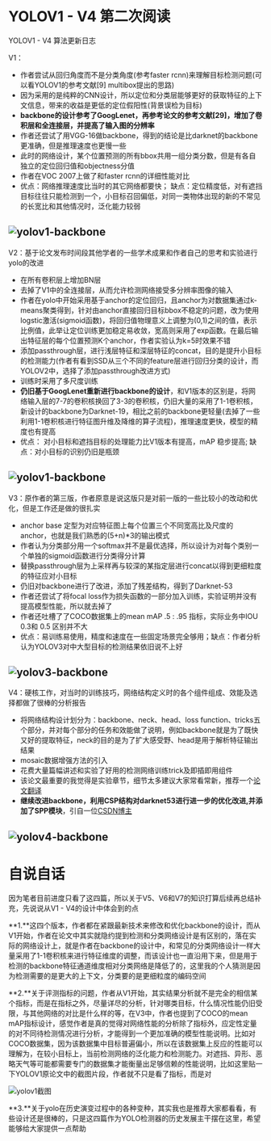 # YOLOV1 - V4 第二次阅读
YOLOV1 - V4 算法更新日志

V1：

- 作者尝试从回归角度而不是分类角度(参考faster rcnn)来理解目标检测问题(可以看YOLOV1的参考文献[9] multibox提出的思路)
- 因为采用的是纯粹的CNN设计，所以定位和分类层能够更好的获取特征的上下文信息，带来的收益是更低的定位假阳性(背景误检为目标)
- **backbone的设计参考了GoogLenet，再参考论文的参考文献[29]，增加了卷积层和全连接层，并提高了输入图的分辨率**
- 作者还尝试了用VGG-16做backbone，得到的结论是比darknet的backbone更准确，但是推理速度也更慢一些
- 此时的网络设计，某个位置预测的所有bbox共用一组分类分数，但是有各自独立的定位回归值和objectness分值
- 作者在VOC 2007上做了和faster rcnn的详细性能对比
- 优点：网络推理速度比当时的其它网络都要快； 缺点：定位精度低，对有遮挡目标往往只能检测到一个，小目标召回偏低，对同一类物体出现的新的不常见的长宽比和其他情况时，泛化能力较弱

![yolov1-backbone](https://img-blog.csdnimg.cn/9ffda96a0a2a47459cf6b0f95ba12636.png)
---

V2：基于论文发布时间段其他学者的一些学术成果和作者自己的思考和实验进行yolo的改进

- 在所有卷积层上增加BN层
- 去掉了V1中的全连接层，从而允许检测网络接受多分辨率图像的输入
- 作者在yolo中开始采用基于anchor的定位回归，且anchor为对数据集通过k-means聚类得到，针对由anchor直接回归目标bbox不稳定的问题，改为使用logstic激活(sigmoid函数)，将回归值物理意义上调整为(0,1)之间的值，表示比例值，此举让定位训练更加稳定易收敛，宽高则采用了exp函数。在最后输出特征层的每个位置预测K个anchor，作者实验认为k=5时效果不错
- 添加passthrough层，进行浅层特征和深层特征的concat，目的是提升小目标的检测能力(作者有看到SSD从三个不同的feature层进行回归分类的设计，而YOLOV2中，选择了添加passthrough改进方式)
- 训练时采用了多尺度训练
- **仍旧基于GoogLenet重新进行backbone的设计**，和V1版本的区别是，将网络输入层的7-7的卷积核换回了3-3的卷积核，仍旧大量的采用了1-1卷积核，新设计的backbone为Darknet-19，相比之前的backbone更轻量(去掉了一些利用1-1卷积核进行特征图升维及降维的算子流程)，推理速度更快，模型的精度也有提高
- 优点： 对小目标和遮挡目标的处理能力比V1版本有提高，mAP 稳步提高; 缺点：对小目标的识别仍旧是瓶颈

![yolov1-backbone](https://img-blog.csdnimg.cn/966c2d7623e84dd4adf9c0c7eda29ba4.png)
---

V3：原作者的第三版，作者原意是说这版只是对前一版的一些比较小的改动和优化，但是工作还是做的很扎实

- anchor base 定型为对应特征图上每个位置三个不同宽高比及尺度的anchor，也就是我们熟悉的(5+n)*3的输出模式
- 作者认为分类部分用一个softmax并不是最优选择，所以设计为对每个类别一个单独的sigmoid函数进行分类得分计算
- 替换passthrough层为上采样再与较深的某指定层进行concat以得到更细粒度的特征应对小目标
- 仍旧对backbone进行了改进，添加了残差结构，得到了Darknet-53
- 作者还尝试了将focal loss作为损失函数的一部分加入训练，实验证明并没有提高模型性能，所以就去掉了
- 作者还吐槽了了COCO数据集上的mean mAP .5 : .95 指标，实际业务中IOU 0.3和 0.5 区别并不大
- 优点：易训练易使用，精度和速度在一些固定场景完全够用；缺点：作者分析认为YOLOV3对中大型目标的检测结果依旧说不上好

![yolov3-backbone](https://img-blog.csdnimg.cn/a10c0deb6aa5480cbe22db1e46367edf.png)
---

V4：硬核工作，对当时的训练技巧，网络结构定义时的各个组件组成、效能及选择都做了很棒的分析报告

- 将网络结构设计划分为：backbone、neck、head、loss function、tricks五个部分，并对每个部分的任务和效能做了说明，例如backbone就是为了既快又好的提取特征，neck的目的是为了扩大感受野、head是用于解析特征输出结果
- mosaic数据增强方法的引入
- 花费大量篇幅讲述和实验了好用的检测网络训练trick及即插即用组件
- 该论文最重要的我觉得是实验章节，细节太多建议大家常看常新，推荐一个[论文翻译](https://blog.csdn.net/Jwenxue/article/details/107732857)
- **继续改进backbone，利用CSP结构对darknet53进行进一步的优化改进,并添加了SPP模块**，引自一位[CSDN博主](https://blog.csdn.net/qq_48984174/article/details/111680645)  

![yolov4-backbone](https://img-blog.csdnimg.cn/20201225145707759.png?x-oss-process=image/watermark,type_ZmFuZ3poZW5naGVpdGk,shadow_10,text_aHR0cHM6Ly9ibG9nLmNzZG4ubmV0L3FxXzQ4OTg0MTc0,size_16,color_FFFFFF,t_70)
---

# 自说自话

因为笔者目前进度只看了这四篇，所以关于V5、V6和V7的知识打算后续再总结补充，先说说从V1 - V4的设计中体会到的点

**1.**这四个版本，作者都在紧跟最新技术来修改和优化backbone的设计，而从V1开始，作者在论文中其实就隐约提到检测和分类网络设计是有区别的，落在实际的网络设计上，就是作者在backbone的设计中，和常见的分类网络设计一样大量采用了1-1卷积核来进行特征维度的调整，而该设计也一直沿用下来，但是用于检测的backbone特征通道维度相对分类网络是降低了的，这里我的个人猜测是因为检测需要的是更大的上下文，分类要的是更细粒度的编码空间

**2.**关于评测指标的问题，作者从V1开始，其实结果分析就不是完全的相信某个指标，而是在指标之外，尽量详尽的分析，针对哪类目标，什么情况性能仍旧受限，与其他网络的对比是什么样的等，在V3中，作者也提到了COCO的mean mAP指标设计，感觉作者是真的觉得对网络性能的分析除了指标外，应定性定量的对不同待检测情况进行分析，才能得到一个更加准确的模型性能说明。比如对COCO数据集，因为该数据集中目标普遍偏小，所以在该数据集上反应的性能可以理解为，在较小目标上，当前检测网络的泛化能力和检测能力。对遮挡、异形、恶略天气等可能都需要专门的数据集才能衡量出足够信赖的性能说明，比如这里贴一下YOLOV1原论文中的截图片段，作者就不只是看了指标，而是对

![yolov1截图](https://img-blog.csdnimg.cn/22d8ad469c8843789f3ac2e2d44740f7.png)

**3.**关于yolo在历史演变过程中的各种变种，其实我也是推荐大家都看看，有些设计还是很棒的，只是这四篇作为YOLO检测器的历史发展主干摆在这里，希望能够给大家提供一点帮助
